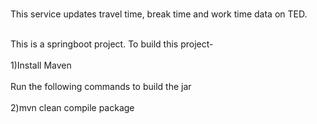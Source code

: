 <br>This service updates travel time, break time and work time data on TED. </br>
<p>
<br>This is a springboot project. To build this project-</br>
<br>1)Install Maven</br>
<br>Run the following commands to build the jar</br>
<br>2)mvn clean compile package</br>
</p>